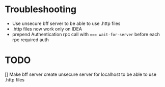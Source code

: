 # Troubleshooting

- Use unsecure bff server to be able to use .http files
- .http files now work only on IDEA
- prepend Authentication rpc call with `=== wait-for-server` before each rpc required auth

# TODO

[] Make bff server create unsecure server for localhost to be able to use .http files